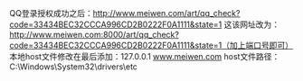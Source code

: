 QQ登录授权成功之后：http://www.meiwen.com/art/qq_check?code=33434BEC32CCCA996CD2B0222F0A1111&state=1
这该网址改为：http://www.meiwen.com:8000/art/qq_check?code=33434BEC32CCCA996CD2B0222F0A1111&state=1（加上端口号即可）
本地host文件修改在最后添加：127.0.0.1  www.meiwen.com
host文件路径：C:\Windows\System32\drivers\etc
